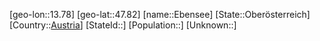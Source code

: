 ﻿---
location: [47.82,13.78]
type: City
tags:
- geo/City


SpocWebEntityId: 29956
isDeleted: false
confidential: public

---
[geo-lon::13.78]
[geo-lat::47.82]
[name::Ebensee]
[State::Oberösterreich]
[Country::[Austria](geo/Continent/Europe/Austria.md)]
[StateId::]
[Population::]
[Unknown::]

